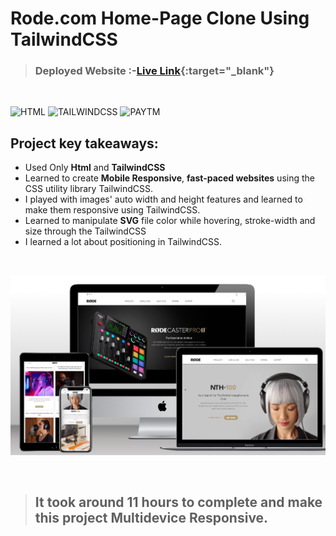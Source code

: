 # Rode.com Home-Page Clone Using TailwindCSS

> ### **Deployed Website** :-[Live Link](https://ui-clone-rode.netlify.app/){:target="_blank"}
<br>

![HTML](https://img.shields.io/badge/HTML5-oNLY-E34F26?style=for-the-badge&logo=HTML5)
![TAILWINDCSS](https://img.shields.io/badge/TAILWIND-CSS-06B6D4?style=for-the-badge&logo=TailwindCSS)
![PAYTM](https://img.shields.io/badge/ui-rode.com-AD9970?style=for-the-badge)

## Project key takeaways:

  - Used Only **Html** and **TailwindCSS**
  - Learned to create **Mobile Responsive**, **fast-paced websites** using the CSS utility library TailwindCSS.
  - I played with images' auto width and height features and learned to make them responsive using TailwindCSS.
  - Learned to manipulate **SVG** file color while hovering, stroke-width  and size through the TailwindCSS
  - I learned a lot about positioning in TailwindCSS.

  <br>

![Project-Image](ui-clone-rode.png)

<br>

> ## It took around 11 hours to complete and make this project **Multidevice** Responsive.

